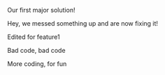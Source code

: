 Our first major solution!

Hey, we messed something up and are now fixing it!

Edited for feature1

Bad code, bad code

More coding, for fun
